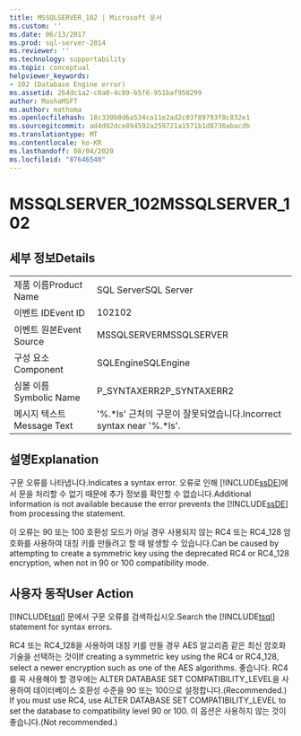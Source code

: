 ```yaml
---
title: MSSQLSERVER_102 | Microsoft 문서
ms.custom: ''
ms.date: 06/13/2017
ms.prod: sql-server-2014
ms.reviewer: ''
ms.technology: supportability
ms.topic: conceptual
helpviewer_keywords:
- 102 (Database Engine error)
ms.assetid: 264dc1a2-c8a0-4c89-b5f6-951baf950299
author: MashaMSFT
ms.author: mathoma
ms.openlocfilehash: 18c330b8d6a534ca11e2ad2c03f89793f8c832e1
ms.sourcegitcommit: ad4d92dce894592a259721a1571b1d8736abacdb
ms.translationtype: MT
ms.contentlocale: ko-KR
ms.lasthandoff: 08/04/2020
ms.locfileid: "87646540"
---
```

# <a name="mssqlserver_102"></a><span data-ttu-id="1d152-102">MSSQLSERVER_102</span><span class="sxs-lookup"><span data-stu-id="1d152-102">MSSQLSERVER_102</span></span>
    
## <a name="details"></a><span data-ttu-id="1d152-103">세부 정보</span><span class="sxs-lookup"><span data-stu-id="1d152-103">Details</span></span>  
  
|||  
|-|-|  
|<span data-ttu-id="1d152-104">제품 이름</span><span class="sxs-lookup"><span data-stu-id="1d152-104">Product Name</span></span>|<span data-ttu-id="1d152-105">SQL Server</span><span class="sxs-lookup"><span data-stu-id="1d152-105">SQL Server</span></span>|  
|<span data-ttu-id="1d152-106">이벤트 ID</span><span class="sxs-lookup"><span data-stu-id="1d152-106">Event ID</span></span>|<span data-ttu-id="1d152-107">102</span><span class="sxs-lookup"><span data-stu-id="1d152-107">102</span></span>|  
|<span data-ttu-id="1d152-108">이벤트 원본</span><span class="sxs-lookup"><span data-stu-id="1d152-108">Event Source</span></span>|<span data-ttu-id="1d152-109">MSSQLSERVER</span><span class="sxs-lookup"><span data-stu-id="1d152-109">MSSQLSERVER</span></span>|  
|<span data-ttu-id="1d152-110">구성 요소</span><span class="sxs-lookup"><span data-stu-id="1d152-110">Component</span></span>|<span data-ttu-id="1d152-111">SQLEngine</span><span class="sxs-lookup"><span data-stu-id="1d152-111">SQLEngine</span></span>|  
|<span data-ttu-id="1d152-112">심볼 이름</span><span class="sxs-lookup"><span data-stu-id="1d152-112">Symbolic Name</span></span>|<span data-ttu-id="1d152-113">P_SYNTAXERR2</span><span class="sxs-lookup"><span data-stu-id="1d152-113">P_SYNTAXERR2</span></span>|  
|<span data-ttu-id="1d152-114">메시지 텍스트</span><span class="sxs-lookup"><span data-stu-id="1d152-114">Message Text</span></span>|<span data-ttu-id="1d152-115">'%.\*ls' 근처의 구문이 잘못되었습니다.</span><span class="sxs-lookup"><span data-stu-id="1d152-115">Incorrect syntax near '%.\*ls'.</span></span>|  
  
## <a name="explanation"></a><span data-ttu-id="1d152-116">설명</span><span class="sxs-lookup"><span data-stu-id="1d152-116">Explanation</span></span>  
 <span data-ttu-id="1d152-117">구문 오류를 나타냅니다.</span><span class="sxs-lookup"><span data-stu-id="1d152-117">Indicates a syntax error.</span></span> <span data-ttu-id="1d152-118">오류로 인해 [!INCLUDE[ssDE](../../includes/ssde-md.md)]에서 문을 처리할 수 없기 때문에 추가 정보를 확인할 수 없습니다.</span><span class="sxs-lookup"><span data-stu-id="1d152-118">Additional information is not available because the error prevents the [!INCLUDE[ssDE](../../includes/ssde-md.md)] from processing the statement.</span></span>  
  
 <span data-ttu-id="1d152-119">이 오류는 90 또는 100 호환성 모드가 아닐 경우 사용되지 않는 RC4 또는 RC4_128 암호화를 사용하여 대칭 키를 만들려고 할 때 발생할 수 있습니다.</span><span class="sxs-lookup"><span data-stu-id="1d152-119">Can be caused by attempting to create a symmetric key using the deprecated RC4 or RC4_128 encryption, when not in 90 or 100 compatibility mode.</span></span>  
  
## <a name="user-action"></a><span data-ttu-id="1d152-120">사용자 동작</span><span class="sxs-lookup"><span data-stu-id="1d152-120">User Action</span></span>  
 <span data-ttu-id="1d152-121">[!INCLUDE[tsql](../../includes/tsql-md.md)] 문에서 구문 오류를 검색하십시오.</span><span class="sxs-lookup"><span data-stu-id="1d152-121">Search the [!INCLUDE[tsql](../../includes/tsql-md.md)] statement for syntax errors.</span></span>  
  
 <span data-ttu-id="1d152-122">RC4 또는 RC4_128을 사용하여 대칭 키를 만들 경우 AES 알고리즘 같은 최신 암호화 기술을 선택하는 것이</span><span class="sxs-lookup"><span data-stu-id="1d152-122">If creating a symmetric key using the RC4 or RC4_128, select a newer encryption such as one of the AES algorithms.</span></span> <span data-ttu-id="1d152-123">좋습니다. RC4를 꼭 사용해야 할 경우에는 ALTER DATABASE SET COMPATIBILITY_LEVEL을 사용하여 데이터베이스 호환성 수준을 90 또는 100으로 설정합니다.</span><span class="sxs-lookup"><span data-stu-id="1d152-123">(Recommended.) If you must use RC4, use ALTER DATABASE SET COMPATIBILITY_LEVEL to set the database to compatibility level 90 or 100.</span></span> <span data-ttu-id="1d152-124">이 옵션은 사용하지 않는 것이 좋습니다.</span><span class="sxs-lookup"><span data-stu-id="1d152-124">(Not recommended.)</span></span>  
  
  
